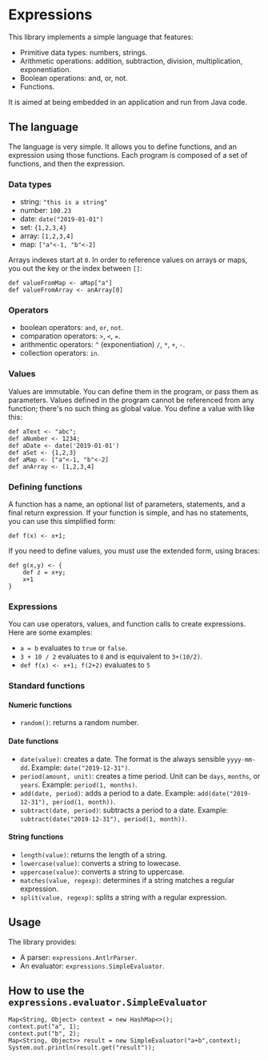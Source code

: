 # Expressions

This library implements a simple language that features:

* Primitive data types: numbers, strings.
* Arithmetic operations: addition, subtraction, division, multiplication, exponentiation.
* Boolean operations: and, or, not.
* Functions.

It is aimed at being embedded in an application and run from Java code.

## The language

The language is very simple. It allows you to define functions, and an expression using those functions.
Each program is composed of a set of functions, and then the expression.

### Data types

* string: `"this is a string"`
* number: `100.23`
* date: `date("2019-01-01")`
* set: `{1,2,3,4}`
* array: `[1,2,3,4]`
* map: `["a"<-1, "b"<-2]`

Arrays indexes start at `0`. In order to reference values on arrays or maps, you out the key or the index between `[]`:

    def valueFromMap <- aMap["a"]
    def valueFromArray <- anArray[0] 

### Operators

* boolean operators: `and`, `or`, `not`.
* comparation operators: `>`, `<`, `=`.
* arithmentic operators: `^` (exponentiation) `/`, `*`, `+`, `-`.
* collection operators: `in`.

### Values

Values are immutable. You can define them in the program, or pass them as parameters. Values
defined in the program cannot be referenced from any function; there's no such thing as global value.
You define a value with like this:

    def aText <- "abc";
    def aNumber <- 1234;
    def aDate <- date('2019-01-01')
    def aSet <- {1,2,3}
    def aMap <- ["a"<-1, "b"<-2]
    def anArray <- [1,2,3,4]

### Defining functions

A function has a name, an optional list of parameters, statements, and a
final return expression. If your function is simple, and has no statements, you can use this simplified form:
 
    def f(x) <- x+1;
    
If you need to define values, you must use the extended form, using braces:

    def g(x,y) <- {
        def z = x+y;
        x+1
    }

### Expressions

You can use operators, values, and function calls to create expressions. Here are some examples:

* `a = b` evaluates to `true` or `false`.
* `3 + 10 / 2` evaluates to `8` and is equivalent to `3+(10/2)`.
* `def f(x) <- x+1; f(2+2)` evaluates to `5`

### Standard functions

#### Numeric functions

* `random()`: returns a random number.

#### Date functions

* `date(value)`: creates a date. The format is the always sensible `yyyy-mm-dd`. Example: `date("2019-12-31")`.
* `period(amount, unit)`: creates a time period. Unit can be `days`, `months`, or `years`. Example: `period(1, months)`.
* `add(date, period)`: adds a period to a date. Example: `add(date("2019-12-31"), period(1, month))`.
* `subtract(date, period)`: subtracts a period to a date. Example: `subtract(date("2019-12-31"), period(1, month))`.

#### String functions

* `length(value)`: returns the length of a string.
* `lowercase(value)`: converts a string to lowecase.
* `uppercase(value)`: converts a string to uppercase.
* `matches(value, regexp)`: determines if a string matches a regular expression.
* `split(value, regexp)`: splits a string with a regular expression.

## Usage

The library provides:

* A parser: ```expressions.AntlrParser```.
* An evaluator: ```expressions.SimpleEvaluator```.

## How to use the ```expressions.evaluator.SimpleEvaluator```

    Map<String, Object> context = new HashMap<>();
    context.put("a", 1);
    context.put("b", 2);
    Map<String, Object>> result = new SimpleEvaluator("a+b",context);
    System.out.println(result.get("result"));


